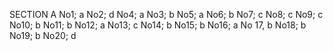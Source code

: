 SECTION A
No1; a
No2; d
No4; a
No3; b
No5; a
No6; b
No7; c
No8; c
No9; c
No10; b
No11; b
No12; a
No13; c
No14; b
No15; b
No16; a
No 17, b
No18; b
No19; b
No20; d
